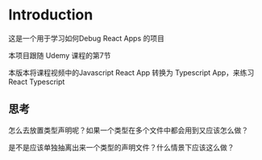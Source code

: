 # Introduction

这是一个用于学习如何Debug React Apps 的项目

本项目跟随 Udemy 课程的第7节

本版本将课程视频中的Javascript React App 转换为 Typescript App，来练习React Typescript

## 思考
怎么去放置类型声明呢？如果一个类型在多个文件中都会用到又应该怎么做？

是不是应该单独抽离出来一个类型的声明文件？什么情景下应该这么做？